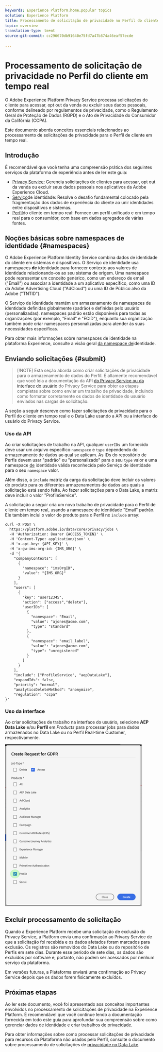 ```yaml
---
keywords: Experience Platform;home;popular topics
solution: Experience Platform
title: Processamento de solicitação de privacidade no Perfil do cliente em tempo real
topic: overview
translation-type: tm+mt
source-git-commit: cc296670db91640e75fd7a47b874a46eaf57ecde

---
```



# Processamento de solicitação de privacidade no Perfil do cliente em tempo real

O Adobe Experience Platform Privacy Service processa solicitações do cliente para acessar, opt out da venda ou excluir seus dados pessoais, conforme delineado por regulamentos de privacidade, como o Regulamento Geral de Proteção de Dados (RGPD) e o Ato de Privacidade do Consumidor da Califórnia (CCPA).

Este documento aborda conceitos essenciais relacionados ao processamento de solicitações de privacidade para o Perfil de cliente em tempo real.

## Introdução

É recomendável que você tenha uma compreensão prática dos seguintes serviços da plataforma de experiência antes de ler este guia:

* [Privacy Service](home.md): Gerencia solicitações de clientes para acessar, opt out da venda ou excluir seus dados pessoais nos aplicativos da Adobe Experience Cloud.
* [Serviço](../identity-service/home.md)de identidade: Resolve o desafio fundamental colocado pela fragmentação dos dados de experiência do cliente ao unir identidades entre dispositivos e sistemas.
* [Perfil](../profile/home.md)do cliente em tempo real: Fornece um perfil unificado e em tempo real para o consumidor, com base em dados agregados de várias fontes.

## Noções básicas sobre namespaces de identidade {#namespaces}

O Adobe Experience Platform Identity Service combina dados de identidade do cliente em sistemas e dispositivos. O Serviço de identidade usa namespaces **de** identidade para fornecer contexto aos valores de identidade relacionando-os ao seu sistema de origem. Uma namespace pode representar um conceito genérico, como um endereço de email (&quot;Email&quot;) ou associar a identidade a um aplicativo específico, como uma ID da Adobe Advertising Cloud (&quot;AdCloud&quot;) ou uma ID de Público alvo da Adobe (&quot;TNTID&quot;).

O Serviço de identidade mantém um armazenamento de namespaces de identidade definidas globalmente (padrão) e definidas pelo usuário (personalizadas). namespaces padrão estão disponíveis para todas as organizações (por exemplo, &quot;Email&quot; e &quot;ECID&quot;), enquanto sua organização também pode criar namespaces personalizadas para atender às suas necessidades específicas.

Para obter mais informações sobre namespaces de identidade na plataforma Experience, consulte a visão geral [da namespace de](../identity-service/namespaces.md)identidade.

## Enviando solicitações {#submit}

>[!NOTE] Esta seção aborda como criar solicitações de privacidade para o armazenamento de dados do Perfil. É altamente recomendável que você leia a documentação da API [do Privacy Service ou da interface do usuário](../privacy-service/api/getting-started.md) do [](../privacy-service/ui/overview.md) Privacy Service para obter as etapas completas sobre como enviar um trabalho de privacidade, incluindo como formatar corretamente os dados de identidade do usuário enviados nas cargas de solicitação.

A seção a seguir descreve como fazer solicitações de privacidade para o Perfil do cliente em tempo real e o Data Lake usando a API ou a interface do usuário do Privacy Service.

### Uso da API

Ao criar solicitações de trabalho na API, qualquer `userIDs` um fornecido deve usar um arquivo específico `namespace` e `type` dependendo do armazenamento de dados ao qual se aplicam. As IDs do repositório de Perfis devem usar &quot;padrão&quot; ou &quot;personalizado&quot; para o seu `type` valor e uma namespace [de](#namespaces) identidade válida reconhecida pelo Serviço de identidade para o seu `namespace` valor.


Além disso, a `include` matriz da carga da solicitação deve incluir os valores do produto para os diferentes armazenamentos de dados aos quais a solicitação está sendo feita. Ao fazer solicitações para o Data Lake, a matriz deve incluir o valor &quot;ProfileService&quot;.

A solicitação a seguir cria um novo trabalho de privacidade para o Perfil de cliente em tempo real, usando a namespace de identidade &quot;Email&quot; padrão. Ele também inclui o valor do produto para o Perfil no `include` array:

```shell
curl -X POST \
  https://platform.adobe.io/data/core/privacy/jobs \
  -H 'Authorization: Bearer {ACCESS_TOKEN}' \
  -H 'Content-Type: application/json' \
  -H 'x-api-key: {API_KEY}' \
  -H 'x-gw-ims-org-id: {IMS_ORG}' \
  -d '{
    "companyContexts": [
      {
        "namespace": "imsOrgID",
        "value": "{IMS_ORG}"
      }
    ],
    "users": [
      {
        "key": "user12345",
        "action": ["access","delete"],
        "userIDs": [
          {
            "namespace": "Email",
            "value": "ajones@acme.com",
            "type": "standard"
          },
          {
            "namespace": "email_label",
            "value": "ajones@acme.com",
            "type": "unregistered"
          }
        ]
      }
    ],
    "include": ["ProfileService", "aepDataLake"],
    "expandIds": false,
    "priority": "normal",
    "analyticsDeleteMethod": "anonymize",
    "regulation": "ccpa"
}'
```

### Uso da interface

Ao criar solicitações de trabalho na interface do usuário, selecione **AEP Data Lake** e/ou **Perfil** em _Products_ para processar jobs para dados armazenados no Data Lake ou no Perfil Real-time Customer, respectivamente.

<img src="images/privacy/product-value.png" width="450"><br>

## Excluir processamento de solicitação

Quando a Experience Platform recebe uma solicitação de exclusão do Privacy Service, a Platform envia uma confirmação ao Privacy Service de que a solicitação foi recebida e os dados afetados foram marcados para exclusão. Os registros são removidos do Data Lake ou do repositório de Perfis em sete dias. Durante esse período de sete dias, os dados são excluídos por software e, portanto, não podem ser acessados por nenhum serviço da plataforma.

Em versões futuras, a Plataforma enviará uma confirmação ao Privacy Service depois que os dados forem fisicamente excluídos.

## Próximas etapas

Ao ler este documento, você foi apresentado aos conceitos importantes envolvidos no processamento de solicitações de privacidade na Experience Platform. É recomendável que você continue lendo a documentação fornecida em todo este guia para aprofundar sua compreensão sobre como gerenciar dados de identidade e criar trabalhos de privacidade.

Para obter informações sobre como processar solicitações de privacidade para recursos da Plataforma não usados pelo Perfil, consulte o documento sobre processamento de solicitações de [privacidade no Data Lake](../catalog/privacy.md).